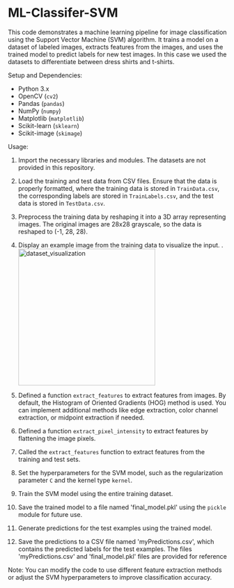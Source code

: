 # ML-Classifer-SVM
This code demonstrates a machine learning pipeline for image classification using the Support Vector Machine (SVM) algorithm. It trains a model on a dataset of labeled images, extracts features from the images, and uses the trained model to predict labels for new test images. In this case we used the datasets to differentiate between dress shirts and t-shirts.

Setup and Dependencies:
- Python 3.x
- OpenCV (`cv2`)
- Pandas (`pandas`)
- NumPy (`numpy`)
- Matplotlib (`matplotlib`)
- Scikit-learn (`sklearn`)
- Scikit-image (`skimage`)

Usage:
1. Import the necessary libraries and modules. The datasets are not provided in this repository.

2. Load the training and test data from CSV files. Ensure that the data is properly formatted, where the training data is stored in `TrainData.csv`, the corresponding labels are stored in `TrainLabels.csv`, and the test data is stored in `TestData.csv`.

3. Preprocess the training data by reshaping it into a 3D array representing images. The original images are 28x28 grayscale, so the data is reshaped to (-1, 28, 28).

4. Display an example image from the training data to visualize the input.
  .<img width="314" alt="dataset_visualization" src="https://github.com/hhumayune/ML-Classifer-SVM/assets/92355531/f5f956e3-d042-44ad-b3fb-f6b6e2596b67">

5. Defined a function `extract_features` to extract features from images. By default, the Histogram of Oriented Gradients (HOG) method is used. You can implement additional methods like edge extraction, color channel extraction, or midpoint extraction if needed.

6. Defined a function `extract_pixel_intensity` to extract features by flattening the image pixels.

7. Called the `extract_features` function to extract features from the training and test sets.

8. Set the hyperparameters for the SVM model, such as the regularization parameter `C` and the kernel type `kernel`.

9. Train the SVM model using the entire training dataset.

10. Save the trained model to a file named 'final_model.pkl' using the `pickle` module for future use.

11. Generate predictions for the test examples using the trained model.

12. Save the predictions to a CSV file named 'myPredictions.csv', which contains the predicted labels for the test examples. The files 'myPredictions.csv' and 'final_model.pkl' files are provided for reference

Note: You can modify the code to use different feature extraction methods or adjust the SVM hyperparameters to improve classification accuracy.
